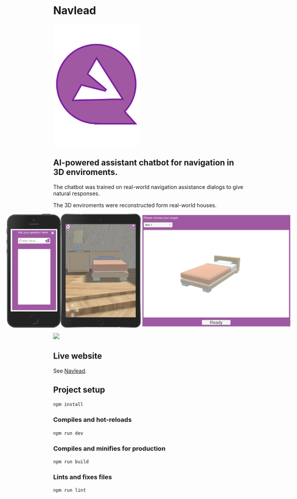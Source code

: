 # Navlead

<img src="https://github.com/FrederickRoman/navlead/blob/main/public/img/navlead_logo_plain.svg" height="320"/>

## AI-powered assistant chatbot for navigation in 3D enviroments. 



The chatbot was trained on real-world navigation assistance dialogs to give natural responses.

The 3D enviroments were reconstructed form real-world houses.



<div style="display:flex; justify-content:center; align-items:center;">
    <img src="https://github.com/FrederickRoman/navlead/blob/main/public/img/navlead_dialog_iPhone.png" height="300" alt="Navlead simulation iPhone mockup"/>
    <img src="https://github.com/FrederickRoman/navlead/blob/main/public/img/navlead_iPad.png" height="300" alt="Navlead simulation iPad mockup"/>
    <img src="https://github.com/FrederickRoman/navlead/blob/main/public/img/target_popup_bed.png" height="300" alt="Navlead simulation iPhone mockup"/>
</div>

![](https://raw.githubusercontent.com/FrederickRoman/navlead/main/public/video/hero_bg_video.gif?token=GHSAT0AAAAAABVA73LHA5SGR62GF3K47OO6YURYFRA)

## Live website

See [Navlead](https://navlead.vercel.app).

## Project setup

```
npm install
```

### Compiles and hot-reloads

```
npm run dev
```

### Compiles and minifies for production

```
npm run build
```

### Lints and fixes files

```
npm run lint
```

